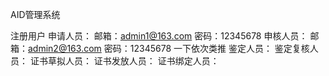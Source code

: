 AID管理系统

注册用户
申请人员：
       邮箱：admin1@163.com
       密码：12345678
申核人员：
           邮箱：admin2@163.com
           密码：12345678
一下依次类推
鉴定人员：
鉴定复核人员：
证书草拟人员：
证书发放人员：
证书绑定人员：
